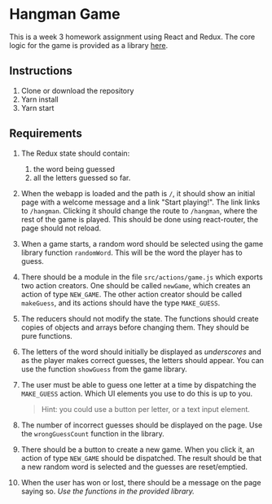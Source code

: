 # Hangman Game

This is a week 3 homework assignment using React and Redux. The core logic for the game is provided as a library [here](https://gist.github.com/arienkock/d18ec2cb1246c6602651aa549c90f70b).

## Instructions
1. Clone or download the repository
1. Yarn install 
1. Yarn start

## Requirements
1. The Redux state should contain: 
    1. the word being guessed
    1. all the letters guessed so far.
 
1. When the webapp is loaded and the path is `/`, it should show an initial page with a welcome message and a link "Start playing!". The link links to `/hangman`. Clicking it should change the route to `/hangman`, where the rest of the game is played. This should be done using react-router, the page should not reload.

1. When a game starts, a random word should be selected using the game library function `randomWord`. This will be the word the player has to guess.

1. There should be a module in the file `src/actions/game.js` which exports two action creators. One should be called `newGame`, which creates an action of type `NEW_GAME`. The other action creator should be called `makeGuess`, and its actions should have the type `MAKE_GUESS`.

1. The reducers should not modify the state. The functions should create copies of objects and arrays before changing them. They should be pure functions.

1. The letters of the word should initially be displayed as _underscores_ and as the player makes correct guesses, the letters should appear. You can use the function `showGuess` from the game library.

1. The user must be able to guess one letter at a time by dispatching the `MAKE_GUESS` action. Which UI elements you use to do this is up to you.
    > Hint: you could use a button per letter, or a text input element.

1. The number of incorrect guesses should be displayed on the page. Use the `wrongGuessCount` function in the library.

1. There should be a button to create a new game. When you click it, an action of type `NEW_GAME` should be dispatched. The result should be that a new random word is selected and the guesses are reset/emptied.

1. When the user has won or lost, there should be a message on the page saying so. _Use the functions in the provided library._
